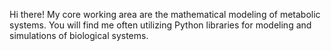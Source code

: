Hi there!
My core working area are the mathematical modeling of metabolic systems. You will find me often
utilizing Python libraries for modeling and simulations of biological systems.
